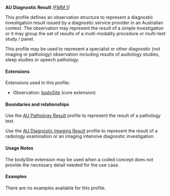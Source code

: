 **AU Diagnostic Result**  *[[FMM 1](guidance.html)]*

This profile defines an observation structure to represent a diagnostic investigation result issued by a diagnostic service provider in an Australian context. The observation may represent the result of a simple investigation or it may group the set of results of a multi-modality procedure or multi-test study / panel.

This profile may be used to represent a specialist or other diagnostic (not imaging or pathology) observation including results of audiology studies, sleep studies or speech pathology.

#### Extensions
Extensions used in this profile:
* Observation: [bodySite](https://www.hl7.org/fhir/r4/extension-bodysite.html) (core extension) 

#### Boundaries and relationships
Use the [AU Pathology Result](StructureDefinition-au-pathologyresult.html) profile to represent the result of a pathology test.

Use the [AU Diagnostic Imaging Result](StructureDefinition-au-imagingresult.html) profile to represent the result of a radiology examination or an imaging intensive diagnostic investigation.


#### Usage Notes
The bodySite extension may be used when a coded concept does not provide the necessary detail needed for the use case.


#### Examples

There are no examples available for this profile.